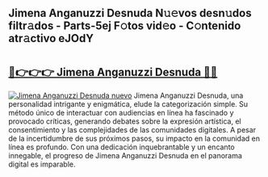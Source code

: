 ## Jimena Anganuzzi Desnuda N𝚞𝚎vos desn𝚞dos filtr𝚊dos - Parts-5ej F𝚘tos vid𝚎o - C𝚘ntenido atr𝚊ctivo eJOdY

# <h2><a href="http://mb7um1r.tromn.icu/?c=Jimena+Anganuzzi+Desnuda">🔗👉👉👉 Jimena Anganuzzi Desnuda 🔗🔗</a></h2>

[![Jimena Anganuzzi Desnuda nuevo](https://i.imgur.com/pEAQMta.gif)](http://mb7um1r.tromn.icu/?c=Jimena+Anganuzzi+Desnuda)
Jimena Anganuzzi Desnuda, una personalidad intrigante y enigmática, elude la categorización simple. Su método único de interactuar con audiencias en línea ha fascinado y provocado críticas, generando debates sobre la expresión artística, el consentimiento y las complejidades de las comunidades digitales. A pesar de la incertidumbre de sus próximos pasos, su impacto en la comunidad en línea es profundo. Con una dedicación inquebrantable y un encanto innegable, el progreso de Jimena Anganuzzi Desnuda en el panorama digital es imparable.
